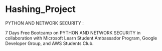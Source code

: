 # Hashing_Project
PYTHON AND NETWORK SECURITY :

7 Days Free Bootcamp on PYTHON AND NETWORK SECURITY in collaboration with Microsoft Learn Student Ambassador Program, Google Developer Group, and AWS Students Club.
 
